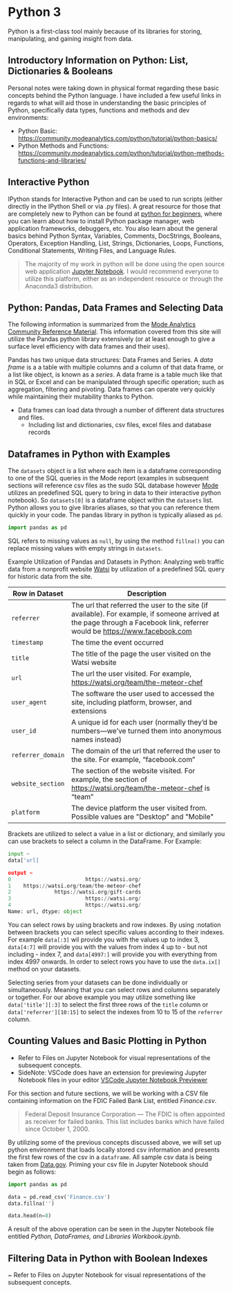 # Python 3 
Python is a first-class tool mainly because of its libraries for storing, manipulating, and gaining insight from data. 


## Introductory Information on Python: List, Dictionaries & Booleans 
Personal notes were taking down in physical format regarding these basic concepts behind the Python language. I have included a few useful links in regards to what will aid those in understanding the basic principles of Python, specifically data types, functions and methods and dev environments: 
* Python Basic: https://community.modeanalytics.com/python/tutorial/python-basics/
* Python Methods and Functions: https://community.modeanalytics.com/python/tutorial/python-methods-functions-and-libraries/

## Interactive Python
IPython stands for Interactive Python and can be used to run scripts (either directly in the IPython Shell or via .py files). A great resource for those that are completely new to Python can be found at [python for beginners](http://www.pythonforbeginners.com/basics/), where you can learn about how to install Python package manager, web application frameworks, debuggers, etc. You also learn about the general basics behind Python Syntax, Variables, Comments, DocStrings, Booleans, Operators, Exception Handling, List, Strings, Dictionaries, Loops, Functions, Conditional Statements, Writing Files, and Language Rules. 

> The majority of my work in python will be done using the open source web application [Jupyter Notebook](http://jupyter.org/). I would recommend everyone to utilize this platform, either as an independent resource or through the Anaconda3 distribution. 

## Python: Pandas, Data Frames and Selecting Data 
The following information is summarized from the [Mode Analytics Community Reference Material](https://community.modeanalytics.com/python/tutorial/pandas-dataframe/). This information covered from this site will utilize the Pandas python library extensively (or at least enough to give a surface level efficiency with data frames and their uses). 

Pandas has two unique data structures: Data Frames and Series. A _data frame_ is a a table with multiple columns and a column of that data frame, or a list like object, is known as a _series_. A data frame is a table much like that in SQL or Excel and can be manipulated through specific operation; such as aggregation, filtering and pivoting. Data frames can operate very quickly while maintaining their mutability thanks to Python. 
* Data frames can load data through a number of different data structures and files. 
    * Including list and dictionaries, csv files, excel files and database records 

## Dataframes in Python with Examples 
The `datasets` object is a list where each item is a dataframe corresponding to one of the SQL queries in the Mode report (examples in subsequent sections will reference csv files as the sudo SQL database however [Mode](https://modeanalytics.com/tutorial/reports/326495548afb/python) utilizes an predefined SQL query to bring in data to their interactive python notebook). So `datasets[0]` is a dataframe object within the `datasets` list. Python allows you to give libraries aliases, so that you can reference them quickly in your code. The pandas library in python is typically aliased as `pd`. 

```python 
import pandas as pd 
```

SQL refers to missing values as `null`, by using the method `fillna()` you can replace missing values with empty strings in `datasets`. 

Example Utilization of Pandas and Datasets in Python: Analyzing web traffic data from a nonprofit website [Watsi](http://watsi.org/) by utilization of a predefined SQL query for historic data from the site. 

Row in Dataset | Description 
--- | ---
`referrer` | The url that referred the user to the site (if available). For example, if someone arrived at the page through a Facebook link, referrer would be https://www.facebook.com 
`timestamp` |  The time the event occurred
`title` | The title of the page the user visited on the Watsi website
`url` | The url the user visited. For example, https://watsi.org/team/the-meteor-chef
`user_agent` | The software the user used to accessed the site, including platform, browser, and extensions
`user_id` | A unique id for each user (normally they’d be numbers—we’ve turned them into anonymous names instead)
`referrer_domain` | The domain of the url that referred the user to the site. For example, “facebook.com”
`website_section` | The section of the website visited. For example, the section of https://watsi.org/team/the-meteor-chef is “team”
`platform` |  The device platform the user visited from. Possible values are "Desktop" and "Mobile"

Brackets are utilized to select a value in a list or dictionary, and similarly you can use brackets to select a column in the DataFrame. For Example: 

```python 
input ~ 
data['url]

output ~ 
0                        https://watsi.org/
1    https://watsi.org/team/the-meteor-chef
2              https://watsi.org/gift-cards
3                        https://watsi.org/
4                        https://watsi.org/
Name: url, dtype: object
```

You can select rows by using brackets and row indexes. By using :notation between brackets you can select specific values according to their indexes. For example `data[:3]` wil provide you with the values up to index 3, `data[4:7]` will provide you with the values from index 4 up to - but not including - index 7, and `data[4997:]` will provide you with everything from index 4997 onwards. In order to select rows you have to use the `data.ix[]` method on your datasets. 

Selecting series from your datasets can be done individually or simultaneously. Meaning that you can select rows and columns separately or together. For our above example you may utilize something like `data['title'][:3]` to select the first three rows of the `title` column or `data['referrer'][10:15]` to select the indexes from 10 to 15 of the `referrer` column. 

## Counting Values and Basic Plotting in Python 
* Refer to Files on Jupyter Notebook for visual representations of the subsequent concepts. 
* SideNote: VSCode does have an extension for previewing Jupyter Notebook files in your editor [VSCode Jupyter Notebook Previewer](https://marketplace.visualstudio.com/items?itemName=jithurjacob.nbpreviewer)

For this section and future sections, we will be working with a CSV file containing information on the FDIC Failed Bank List, entitled _Finance.csv_. 

> Federal Deposit Insurance Corporation — The FDIC is often appointed as receiver for failed banks. This list includes banks which have failed since October 1, 2000.

By utilizing some of the previous concepts discussed above, we will set up python environment that loads locally stored csv information and presents the first few rows of the csv in a `dataframe`. All sample csv data is being taken from [Data.gov](https://catalog.data.gov/dataset). Priming your csv file in Jupyter Notebook should begin as follows: 

```python 
import pandas as pd

data = pd.read_csv('Finance.csv')
data.fillna('')

data.head(n=8)
```

A result of the above operation can be seen in the Jupyter Notebook file entitled _Python, DataFrames, and Libraries Workbook.ipynb_. 

## Filtering Data in Python with Boolean Indexes 
~ Refer to Files on Jupyter Notebook for visual representations of the subsequent concepts. 


